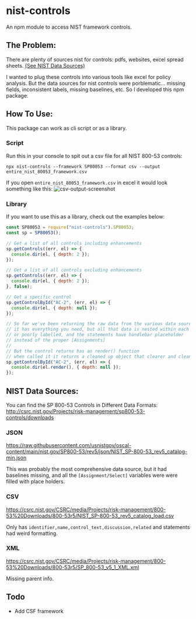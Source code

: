 # nist-controls

An npm module to access NIST framework controls.

## The Problem:

There are plenty of sources nist for controls: pdfs, websites, excel spread sheets. [(See NIST Data Sources)](#NIST-Data-Sources)

I wanted to plug these controls into various tools like excel for policy analysis. But the data sources for nist controls were porblematic... missing fields, inconsistent labels, missing baselines, etc. So I developed this npm package.

## How To Use:

This package can work as cli script or as a library.

### Script

Run this in your console to spit out a csv file for all NIST 800-53 controls:

```
npx nist-controls --framework SP80053 --format csv --output entire_nist_80053_framework.csv
```

If you open `entire_nist_80053_framework.csv` in excel it would look something like this:
![csv-output-screenshot](https://user-images.githubusercontent.com/43228593/219292270-78c9476b-c2c4-4c7f-b8a6-f35ca3dee731.png)

### Library

If you want to use this as a library, check out the examples below:

```Javascript
const SP80053 = require("nist-controls").SP80053;
const sp = SP80053();

// Get a list of all controls including enhancements
sp.getControls((err, el) => {
  console.dir(el, { depth: 2 });
});

// Get a list of all controls excluding enhancements
sp.getControls((err, el) => {
  console.dir(el, { depth: 2 });
}, false);

// Get a specific control
sp.getControlById("AC-2", (err, el) => {
  console.dir(el, { depth: null });
});

// So far we've been returning the raw data from the various data source
// it has everything you need, but all that data is nested within each other
// or poorly labelled, and the statements have handlebar placeholder
// instead of the proper [Assignments]
//
// But the control returns has an render() function
// when called it it returns a cleaned up object that clearer and cleaner
sp.getControlById("AC-2", (err, el) => {
  console.dir(el.render(), { depth: null });
});
```

## NIST Data Sources:

You can find the SP 800-53 Controls in Different Data Formats:
http://csrc.nist.gov/Projects/risk-management/sp800-53-controls/downloads

### JSON

https://raw.githubusercontent.com/usnistgov/oscal-content/main/nist.gov/SP800-53/rev5/json/NIST_SP-800-53_rev5_catalog-min.json

This was probably the most comprehensive data source, but it had baselines missing, and all the `[Assignment/Select]` variables were were filled with place holders.

### CSV

https://csrc.nist.gov/CSRC/media/Projects/risk-management/800-53%20Downloads/800-53r5/NIST_SP-800-53_rev5_catalog_load.csv

Only has `identifier,name,control_text,discussion,related` and statements had weird formatting.

### XML

https://csrc.nist.gov/CSRC/media/Projects/risk-management/800-53%20Downloads/800-53r5/SP_800-53_v5_1_XML.xml

Missing parent info.

## Todo

- Add CSF framework
